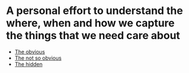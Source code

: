 # A personal effort to understand the where, when and how we capture the things that we need care about</h1>
* [The obvious](https://github.com/mathewjkavalam/ananassaft/blob/main/obvious.md)
* [The not so obvious]()
* [The hidden]()
